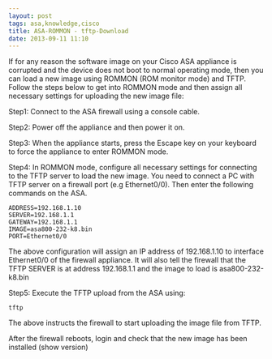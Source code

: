 ```yaml
---
layout: post
tags: asa,knowledge,cisco
title: ASA-ROMMON - tftp-Download
date: 2013-09-11 11:10 
---
```


If for any reason the software image on your Cisco ASA appliance is corrupted and the device does not boot to normal operating mode, then you can load a new image using ROMMON (ROM monitor mode) and TFTP. Follow the steps below to get into ROMMON mode and then assign all necessary settings for uploading the new image file:

Step1: Connect to the ASA firewall using a console cable.

Step2: Power off the appliance and then power it on.

Step3: When the appliance starts, press the Escape key on your keyboard to force the appliance to enter ROMMON mode.

Step4: In ROMMON mode, configure all necessary settings for connecting to the TFTP server to load the new image. You need to connect a PC with TFTP server on a firewall port (e.g Ethernet0/0). Then enter the following commands on the ASA.

	ADDRESS=192.168.1.10
	SERVER=192.168.1.1
	GATEWAY=192.168.1.1
	IMAGE=asa800-232-k8.bin
	PORT=Ethernet0/0
 

The above configuration will assign an IP address of 192.168.1.10 to interface Ethernet0/0 of the firewall appliance. It will also tell the firewall that the TFTP SERVER is at address 192.168.1.1 and the image to load is asa800-232-k8.bin

Step5: Execute the TFTP upload from the ASA using:

	tftp

The above instructs the firewall to start uploading the image file from TFTP.

After the firewall reboots, login and check that the new image has been installed (show version)